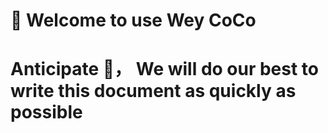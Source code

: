 # 🎉  Welcome to use Wey CoCo
# Anticipate 🥰， We will do our best to write this document as quickly as possible
